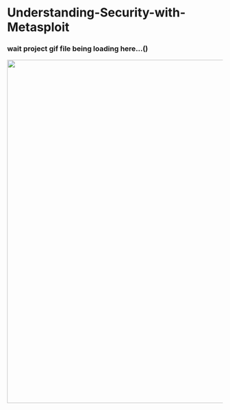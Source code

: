 # Understanding-Security-with-Metasploit

### wait project gif file being loading here...() ###
<img src="Movie recommendation system/content_base_recommendation.gif" width="800px">
